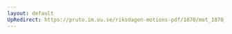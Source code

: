 ```yaml
---
layout: default
UpRedirect: https://pruto.im.uu.se/riksdagen-motions-pdf/1870/mot_1870__ak__232/mot_1870__ak__232-001.pdf
---
```

